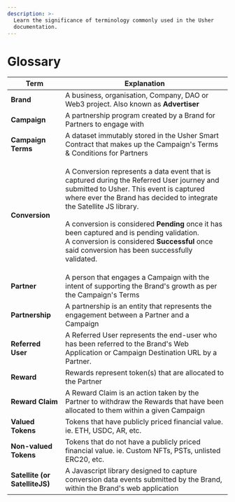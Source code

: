 ```yaml
---
description: >-
  Learn the significance of terminology commonly used in the Usher
  documentation.
---
```


# Glossary



| Term                           | Explanation                                                                                                                                                                                                                                                                                                                                                                                                                                          |
| ------------------------------ | ---------------------------------------------------------------------------------------------------------------------------------------------------------------------------------------------------------------------------------------------------------------------------------------------------------------------------------------------------------------------------------------------------------------------------------------------------- |
| **Brand**                      | A business, organisation, Company, DAO or Web3 project. Also known as **Advertiser**                                                                                                                                                                                                                                                                                                                                                                 |
| **Campaign**                   | A partnership program created by a Brand for Partners to engage with                                                                                                                                                                                                                                                                                                                                                                                 |
| **Campaign Terms**             | A dataset immutably stored in the Usher Smart Contract that makes up the Campaign's Terms & Conditions for Partners                                                                                                                                                                                                                                                                                                                                  |
| **Conversion**                 | <p>A Conversion represents a data event that is captured during the Referred User journey and submitted to Usher. This event is captured where ever the Brand has decided to integrate the Satellite JS library.<br><br>A conversion is considered <strong>Pending</strong> once it has been captured and is pending validation.<br>A conversion is considered <strong>Successful</strong> once said conversion has been successfully validated.</p> |
| **Partner**                    | A person that engages a Campaign with the intent of supporting the Brand's growth as per the Campaign's Terms                                                                                                                                                                                                                                                                                                                                        |
| **Partnership**                | A partnership is an entity that represents the engagement between a Partner and a Campaign                                                                                                                                                                                                                                                                                                                                                           |
| **Referred User**              | A Referred User represents the end-user who has been referred to the Brand's Web Application or Campaign Destination URL by a Partner.                                                                                                                                                                                                                                                                                                               |
| **Reward**                     | Rewards represent token(s) that are allocated to the Partner                                                                                                                                                                                                                                                                                                                                                                                         |
| **Reward Claim**               | A Reward Claim is an action taken by the Partner to withdraw the Rewards that have been allocated to them within a given Campaign                                                                                                                                                                                                                                                                                                                    |
| **Valued Tokens**              | Tokens that have publicly priced financial value. ie. ETH, USDC, AR, etc.                                                                                                                                                                                                                                                                                                                                                                            |
| **Non-valued Tokens**          | Tokens that do not have a publicly priced financial value. ie. Custom NFTs, PSTs, unlisted ERC20, etc.                                                                                                                                                                                                                                                                                                                                               |
| **Satellite (or SatelliteJS)** | A Javascript library designed to capture conversion data events submitted by the Brand, within the Brand's web application                                                                                                                                                                                                                                                                                                                           |

